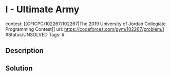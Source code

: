 # I - Ultimate Army

contest: [[CFICPC/102267/102267|The 2019 University of Jordan Collegiate Programming Contest]]
url: https://codeforces.com/gym/102267/problem/I
#Status/UNSOLVED
Tags: #

## Description

## Solution

